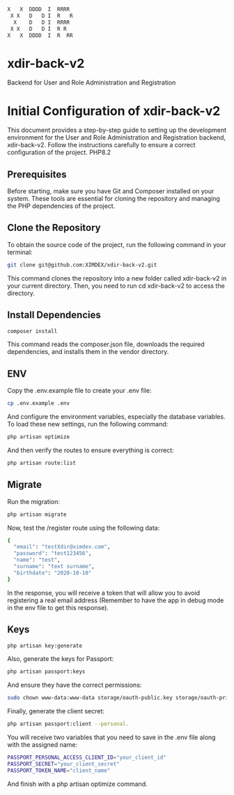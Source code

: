```bash
X   X  DDDD  I  RRRR
 X X   D   D I  R   R
  X    D   D I  RRRR
 X X   D   D I  R R
X   X  DDDD  I  R  RR
```

# xdir-back-v2
Backend for User and Role Administration and Registration

# Initial Configuration of xdir-back-v2

This document provides a step-by-step guide to setting up the development environment for the User and Role Administration and Registration backend, xdir-back-v2. Follow the instructions carefully to ensure a correct configuration of the project. PHP8.2

## Prerequisites

Before starting, make sure you have Git and Composer installed on your system. These tools are essential for cloning the repository and managing the PHP dependencies of the project.

## Clone the Repository

To obtain the source code of the project, run the following command in your terminal:
```bash
git clone git@github.com:XIMDEX/xdir-back-v2.git
```

This command clones the repository into a new folder called xdir-back-v2 in your current directory. Then, you need to run cd xdir-back-v2 to access the directory.


## Install Dependencies
```bash
composer install
```
This command reads the composer.json file, downloads the required dependencies, and installs them in the vendor directory.

## ENV

Copy the .env.example file to create your .env file:
```bash
cp .env.example .env
```
And configure the environment variables, especially the database variables. To load these new settings, run the following command:
```bash
php artisan optimize
```
And then verify the routes to ensure everything is correct:
```bash
php artisan route:list
```
## Migrate
Run the migration:
```bash
php artisan migrate
```
Now, test the /register route using the following data:
```bash
{
  "email": "testXdir@ximdex.com",
  "password": "test123456",
  "name": "test",
  "surname": "text surname",
  "birthdate": "2020-10-10"
}
```
In the response, you will receive a token that will allow you to avoid registering a real email address (Remember to have the app in debug mode in the env file to get this response).
## Keys
```bash
php artisan key:generate
```
Also, generate the keys for Passport:
```bash
php artisan passport:keys
```
And ensure they have the correct permissions:
```bash
sudo chown www-data:www-data storage/oauth-public.key storage/oauth-private.key
```
Finally, generate the client secret:
```bash
php artisan passport:client --personal.
```
You will receive two variables that you need to save in the .env file along with the assigned name:
```bash
PASSPORT_PERSONAL_ACCESS_CLIENT_ID="your_client_id"
PASSPORT_SECRET="your_client_secret"
PASSPORT_TOKEN_NAME="client_name"
```
And finish with a php artisan optimize command.
